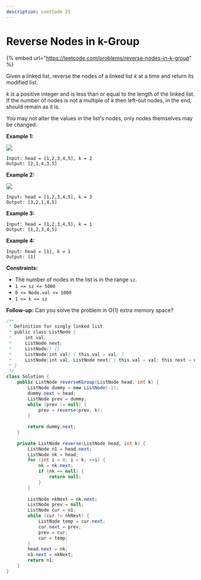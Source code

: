 ```yaml
---
description: LeetCode 25
---
```


# Reverse Nodes in k-Group

{% embed url="https://leetcode.com/problems/reverse-nodes-in-k-group" %}

Given a linked list, reverse the nodes of a linked list _k_ at a time and return its modified list.

_k_ is a positive integer and is less than or equal to the length of the linked list. If the number of nodes is not a multiple of _k_ then left-out nodes, in the end, should remain as it is.

You may not alter the values in the list's nodes, only nodes themselves may be changed.

&#x20;

**Example 1:**

![](https://assets.leetcode.com/uploads/2020/10/03/reverse\_ex1.jpg)

```
Input: head = [1,2,3,4,5], k = 2
Output: [2,1,4,3,5]
```

**Example 2:**

![](https://assets.leetcode.com/uploads/2020/10/03/reverse\_ex2.jpg)

```
Input: head = [1,2,3,4,5], k = 3
Output: [3,2,1,4,5]
```

**Example 3:**

```
Input: head = [1,2,3,4,5], k = 1
Output: [1,2,3,4,5]
```

**Example 4:**

```
Input: head = [1], k = 1
Output: [1]
```

&#x20;

**Constraints:**

* The number of nodes in the list is in the range `sz`.
* `1 <= sz <= 5000`
* `0 <= Node.val <= 1000`
* `1 <= k <= sz`

&#x20;

**Follow-up:** Can you solve the problem in O(1) extra memory space?

```java
/**
 * Definition for singly-linked list.
 * public class ListNode {
 *     int val;
 *     ListNode next;
 *     ListNode() {}
 *     ListNode(int val) { this.val = val; }
 *     ListNode(int val, ListNode next) { this.val = val; this.next = next; }
 * }
 */
class Solution {
    public ListNode reverseKGroup(ListNode head, int k) {
        ListNode dummy = new ListNode(-1);
        dummy.next = head;
        ListNode prev = dummy;
        while (prev != null) {
            prev = reverse(prev, k);
        }
        
        return dummy.next;
    }
    
    private ListNode reverse(ListNode head, int k) {
        ListNode n1 = head.next;
        ListNode nk = head;
        for (int i = 0; i < k; ++i) {
            nk = nk.next;
            if (nk == null) {
                return null;
            }
        }
        
        ListNode nkNext = nk.next;
        ListNode prev = null;
        ListNode cur = n1;
        while (cur != nkNext) {
            ListNode temp = cur.next;
            cur.next = prev;
            prev = cur;
            cur = temp;
        }
        head.next = nk;
        n1.next = nkNext;
        return n1;
    }
}
```
